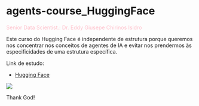 # agents-course_HuggingFace

<font color="pink">Senior Data Scientist.: Dr. Eddy Giusepe Chirinos Isidro</font>

Este curso do Hugging Face é independente de estrutura porque queremos nos concentrar nos conceitos de agentes de IA e evitar nos prendermos às especificidades de uma estrutura específica.

Link de estudo:

* [Hugging Face](https://huggingface.co/agents-course/notebooks/blob/main/dummy_agent_library.ipynb)

![](https://huggingface.co/datasets/agents-course/course-images/resolve/main/en/communication/share.png)







Thank God!
